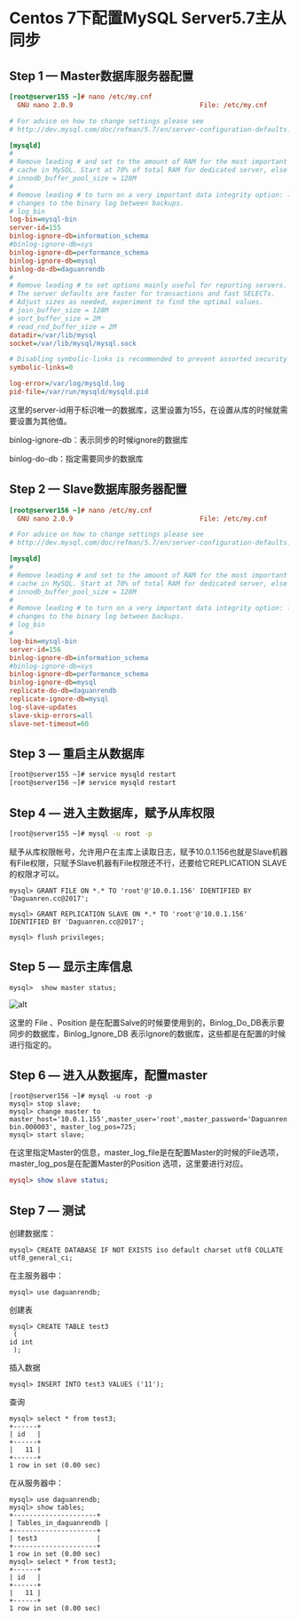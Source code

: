 # Centos 7下配置MySQL Server5.7主从同步

## Step 1 — Master数据库服务器配置

```ini
[root@server155 ~]# nano /etc/my.cnf
  GNU nano 2.0.9                                File: /etc/my.cnf

# For advice on how to change settings please see
# http://dev.mysql.com/doc/refman/5.7/en/server-configuration-defaults.html

[mysqld]
#
# Remove leading # and set to the amount of RAM for the most important data
# cache in MySQL. Start at 70% of total RAM for dedicated server, else 10%.
# innodb_buffer_pool_size = 128M
#
# Remove leading # to turn on a very important data integrity option: logging
# changes to the binary log between backups.
# log_bin
log-bin=mysql-bin
server-id=155
binlog-ignore-db=information_schema
#binlog-ignore-db=sys
binlog-ignore-db=performance_schema
binlog-ignore-db=mysql
binlog-do-db=daguanrendb
#
# Remove leading # to set options mainly useful for reporting servers.
# The server defaults are faster for transactions and fast SELECTs.
# Adjust sizes as needed, experiment to find the optimal values.
# join_buffer_size = 128M
# sort_buffer_size = 2M
# read_rnd_buffer_size = 2M
datadir=/var/lib/mysql
socket=/var/lib/mysql/mysql.sock

# Disabling symbolic-links is recommended to prevent assorted security risks
symbolic-links=0

log-error=/var/log/mysqld.log
pid-file=/var/run/mysqld/mysqld.pid
```

这里的server-id用于标识唯一的数据库，这里设置为155，在设置从库的时候就需要设置为其他值。

binlog-ignore-db：表示同步的时候ignore的数据库

binlog-do-db：指定需要同步的数据库

## Step 2 — Slave数据库服务器配置

```ini
[root@server156 ~]# nano /etc/my.cnf
  GNU nano 2.0.9                                File: /etc/my.cnf                                                             

# For advice on how to change settings please see
# http://dev.mysql.com/doc/refman/5.7/en/server-configuration-defaults.html

[mysqld]
#
# Remove leading # and set to the amount of RAM for the most important data
# cache in MySQL. Start at 70% of total RAM for dedicated server, else 10%.
# innodb_buffer_pool_size = 128M
#
# Remove leading # to turn on a very important data integrity option: logging
# changes to the binary log between backups.
# log_bin
#
log-bin=mysql-bin
server-id=156
binlog-ignore-db=information_schema
#binlog-ignore-db=sys
binlog-ignore-db=performance_schema
binlog-ignore-db=mysql
replicate-do-db=daguanrendb
replicate-ignore-db=mysql
log-slave-updates
slave-skip-errors=all
slave-net-timeout=60
```

## Step 3 — 重启主从数据库

```sh
[root@server155 ~]# service mysqld restart
[root@server156 ~]# service mysqld restart
```

## Step 4 — 进入主数据库，赋予从库权限

```sh
[root@server155 ~]# mysql -u root -p
```

赋予从库权限帐号，允许用户在主库上读取日志，赋予10.0.1.156也就是Slave机器有File权限，只赋予Slave机器有File权限还不行，还要给它REPLICATION SLAVE的权限才可以。

```mysql
mysql> GRANT FILE ON *.* TO 'root'@'10.0.1.156' IDENTIFIED BY 'Daguanren.cc@2017';

mysql> GRANT REPLICATION SLAVE ON *.* TO 'root'@'10.0.1.156' IDENTIFIED BY 'Daguanren.cc@2017';

mysql> flush privileges;
```

## Step 5 — 显示主库信息

```mysql
mysql>  show master status;
```

![alt](https://www.daguanren.cc/static/upload/20180111/tTjaGT0Sj_DAk7ArRAgezQBE.png)

这里的 File 、Position 是在配置Salve的时候要使用到的，Binlog_Do_DB表示要同步的数据库，Binlog_Ignore_DB 表示Ignore的数据库，这些都是在配置的时候进行指定的。

## Step 6 — 进入从数据库，配置master

```mysql
[root@server156 ~]# mysql -u root -p
mysql> stop slave;
mysql> change master to master_host='10.0.1.155',master_user='root',master_password='Daguanren.cc@2017',master_log_file='mysql-bin.000003', master_log_pos=725;
mysql> start slave;
```

在这里指定Master的信息，master_log_file是在配置Master的时候的File选项， master_log_pos是在配置Master的Position 选项，这里要进行对应。

```maxima
mysql> show slave status;
```

## Step 7 — 测试

创建数据库：

```mysql
mysql> CREATE DATABASE IF NOT EXISTS iso default charset utf8 COLLATE utf8_general_ci;
```

在主服务器中：

```mysql
mysql> use daguanrendb;
```

创建表

```mysql
mysql> CREATE TABLE test3
 (
id int
 );
```

插入数据

```mysql
mysql> INSERT INTO test3 VALUES ('11');
```

查询

```mysql
mysql> select * from test3;
+------+
| id   |
+------+
|   11 |
+------+
1 row in set (0.00 sec)
```

在从服务器中：

```mysql
mysql> use daguanrendb;
mysql> show tables;
+---------------------+
| Tables_in_daguanrendb |
+---------------------+
| test3               |
+---------------------+
1 row in set (0.00 sec)
mysql> select * from test3;
+------+
| id   |
+------+
|   11 |
+------+
1 row in set (0.00 sec)
```